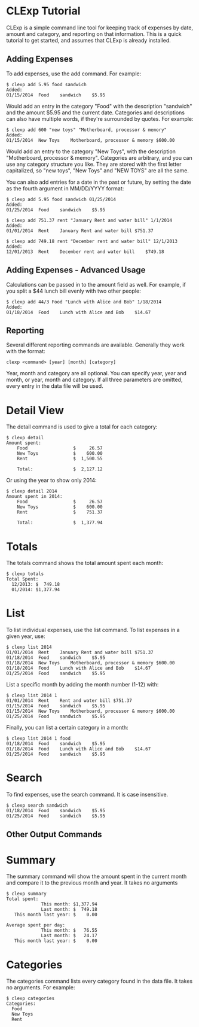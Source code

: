 CLExp Tutorial
=================

CLExp is a simple command line tool for keeping track of expenses by date,
amount and category, and reporting on that information. This is a quick
tutorial to get started, and assumes that CLExp is already installed.


Adding Expenses
----------------
To add expenses, use the add command. For example:

```shell
$ clexp add 5.95 food sandwich
Added:
01/15/2014	Food	sandwich	$5.95
```

Would add an entry in the category "Food" with the description "sandwich" and
the amount $5.95 and the current date. Categories and descriptions can also have
multiple words, if they're surrounded by quotes. For example:

```shell
$ clexp add 600 "new toys" "Motherboard, processor & memory"
Added:
01/15/2014	New Toys	Motherboard, processor & memory	$600.00
```

Would add an entry to the category "New Toys", with the description
"Motherboard, processor & memory". Categories are arbitrary, and you
can use any category structure you like. They are stored with the
first letter capitalized, so "new toys", "New Toys" and "NEW TOYS"
are all the same.

You can also add entries for a date in the past or future, by setting
the date as the fourth argument in MM/DD/YYYY format:

```shell
$ clexp add 5.95 food sandwich 01/25/2014
Added:
01/25/2014	Food	sandwich	$5.95

$ clexp add 751.37 rent "January Rent and water bill" 1/1/2014
Added:
01/01/2014	Rent	January Rent and water bill	$751.37

$ clexp add 749.18 rent "December rent and water bill" 12/1/2013
Added:
12/01/2013	Rent	December rent and water bill	$749.18
```

Adding Expenses - Advanced Usage
----------------
Calculations can be passed in to the amount field as well. For example, if you split
a $44 lunch bill evenly with two other people:
```shell
$ clexp add 44/3 Food "Lunch with Alice and Bob" 1/18/2014
Added:
01/18/2014	Food	Lunch with Alice and Bob	$14.67
```

Reporting
----------------
Several different reporting commands are available. Generally they work with the
format:
```shell
clexp <command> [year] [month] [category]
```
Year, month and category are all optional. You can specify year, year and month, or
year, month and category. If all three parameters are omitted, every entry in the
data file will be used.

Detail View
================
The detail command is used to give a total for each category:
```shell
$ clexp detail
Amount spent:
	Food                 $     26.57
	New Toys             $    600.00
	Rent                 $  1,500.55

	Total:               $  2,127.12
```

Or using the year to show only 2014:
```shell
$ clexp detail 2014
Amount spent in 2014:
	Food                 $     26.57
	New Toys             $    600.00
	Rent                 $    751.37

	Total:               $  1,377.94
```


Totals
================
The totals command shows the total amount spent each month:
```shell
$ clexp totals
Total Spent:
  12/2013: $  749.18
  01/2014: $1,377.94
```

List
================
To list individual expenses, use the list command. To list expenses in a given year, use:

```shell
$ clexp list 2014
01/01/2014	Rent	January Rent and water bill	$751.37
01/18/2014	Food	sandwich	$5.95
01/18/2014	New Toys	Motherboard, processor & memory	$600.00
01/18/2014	Food	Lunch with Alice and Bob	$14.67
01/25/2014	Food	sandwich	$5.95
```

List a specific month by adding the month number (1-12) with:

```shell
$ clexp list 2014 1
01/01/2014	Rent	Rent and water bill	$751.37
01/15/2014	Food	sandwich	$5.95
01/15/2014	New Toys	Motherboard, processor & memory	$600.00
01/25/2014	Food	sandwich	$5.95
```

Finally, you can list a certain category in a month:

```shell
$ clexp list 2014 1 food
01/18/2014	Food	sandwich	$5.95
01/18/2014	Food	Lunch with Alice and Bob	$14.67
01/25/2014	Food	sandwich	$5.95
```

Search
================
To find expenses, use the search command. It is case insensitive.

```shell
$ clexp search sandwich
01/18/2014	Food	sandwich	$5.95
01/25/2014	Food	sandwich	$5.95
```


Other Output Commands
----------------

Summary
================
The summary command will show the amount spent in the current month and
compare it to the previous month and year. It takes no arguments

```shell
$ clexp summary
Total spent:
             This month: $1,377.94
             Last month: $  749.18
   This month last year: $    0.00

Average spent per day:
             This month: $   76.55
             Last month: $   24.17
   This month last year: $    0.00
```



Categories
================
The categories command lists every category found in the data file. It takes no
arguments. For example:
```shell
$ clexp categories
Categories:
  Food
  New Toys
  Rent
```
